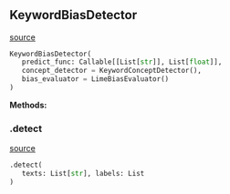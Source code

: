 #


## KeywordBiasDetector
[source](https://github.com/biaslyze-dev/biaslyze/blob/main/biaslyze/bias_detectors.py/#L8)
```python 
KeywordBiasDetector(
   predict_func: Callable[[List[str]], List[float]],
   concept_detector = KeywordConceptDetector(),
   bias_evaluator = LimeBiasEvaluator()
)
```




**Methods:**


### .detect
[source](https://github.com/biaslyze-dev/biaslyze/blob/main/biaslyze/bias_detectors.py/#L15)
```python
.detect(
   texts: List[str], labels: List
)
```

